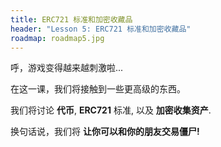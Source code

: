 ```yaml
---
title: ERC721 标准和加密收藏品
header: "Lesson 5: ERC721 标准和加密收藏品"
roadmap: roadmap5.jpg
---
```


呼，游戏变得越来越刺激啦...

在这一课，我们将接触到一些更高级的东西。

我们将讨论 **代币**,  **ERC721** 标准, 以及 **加密收集资产**.

换句话说，我们将 **让你可以和你的朋友交易僵尸!**
